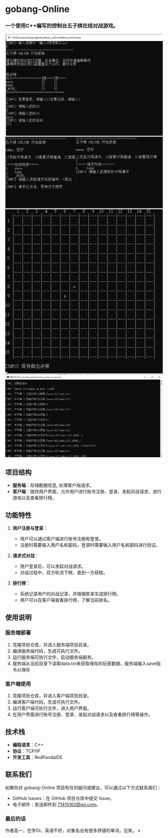# gobang-Online

### 一个使用C++编写的控制台五子棋在线对战游戏。

![image](image/c.jpg)
![image](image/c2.jpg)
![image](image/c3.jpg)
![image](image/server.jpg)
## 项目结构

- **服务端**：存储数据信息, 处理客户端请求。
- **客户端**：提供用户界面，允许用户进行账号注册、登录、发起对战请求、进行游戏以及查看排行榜。

## 功能特性

1. **用户注册与登录**：
   - 用户可以通过客户端进行账号注册和登录。
   - 注册时需要输入用户名和密码，登录时需要输入用户名和密码进行验证。

2. **请求式对战**：
   - 用户登录后，可以发起对战请求。
   - 对战过程中，双方轮流下棋，直到一方获胜。

3. **排行榜**：
   - 系统记录用户的对战记录，并根据胜率生成排行榜。
   - 用户可以在客户端查看排行榜，了解当前排名。

## 使用说明

### 服务端部署

1. 克隆项目仓库，并进入服务端项目目录。
2. 编译服务端代码，生成可执行文件。
3. 运行服务端可执行文件，启动服务端服务。
4. 服务端从当前目录下读取data.txt来获取保存的玩家数据，服务端输入save指令以保存

### 客户端使用

1. 克隆项目仓库，并进入客户端项目目录。
2. 编译客户端代码，生成可执行文件。
4. 运行客户端可执行文件，进入用户界面。
5. 在用户界面进行账号注册、登录、发起对战请求以及查看排行榜等操作。

## 技术栈

- **编程语言**：C++
- **协议**：TCP/IP
- **开发工具**：RedPandaIDE


## 联系我们

如果你对 gobang-Online 项目有任何疑问或建议，可以通过以下方式联系我们：

- GitHub Issues：在 GitHub 项目仓库中提交 Issue。
- 电子邮件：发送邮件到 71415162@qq.com。

### 最后的话
作者高一，在学OI，英语不好，对象名会有很多拼错的单词，见笑。
v
